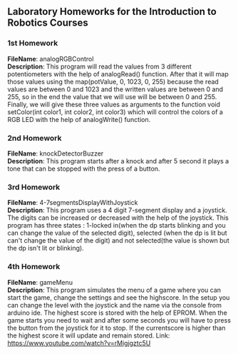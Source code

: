 ## Laboratory Homeworks for the Introduction to Robotics Courses

### 1st Homework
**FileName**: analogRGBControl
<br />
**Description**: This program will read the values from 3 different potentiometers with the help of analogRead() function.
After that it will map those values using the map(potValue, 0, 1023, 0, 255) because the read values are between 0 and 1023 and 
the written values are between 0 and 255, so in the end the value that we will use will be between 0 and 255.
Finally, we will give these three values as arguments to the function void setColor(int color1, int color2, int color3) which
will control the colors of a RGB LED with the help of analogWrite() function.
<br />

### 2nd Homework
**FileName**: knockDetectorBuzzer
<br />
**Description**: This program starts after a knock and after 5 second it plays a tone that can be stopped with the press of a button.
<br />

### 3rd Homework
**FileName**: 4-7segmentsDisplayWithJoystick
<br />
**Description**: This program uses a 4 digit 7-segment display and a joystick. The digits can be increased or decreased with the help of the joystick. This program has three states : 1-locked in(when the dp starts blinking and you can change the value of the selected digit), selected (when the dp is lit but can't change the value of the digit) and not selected(the value is shown but the dp isn't lit or blinking).
<br />

### 4th Homework
**FileName**: gameMenu
<br />
**Description**: This program simulates the menu of a game where you can start the game, change the settings and see the highscore.
In the setup you can change the level with the joystick and the name via the console from arduino ide. The highest score is stored with the help of EPROM. When the game starts you need to wait and after some seconds you will have to press the button from the joystick for it to stop. If the currentscore is higher than the highest score it will update and remain stored. Link: https://www.youtube.com/watch?v=rMigjgztc5U
